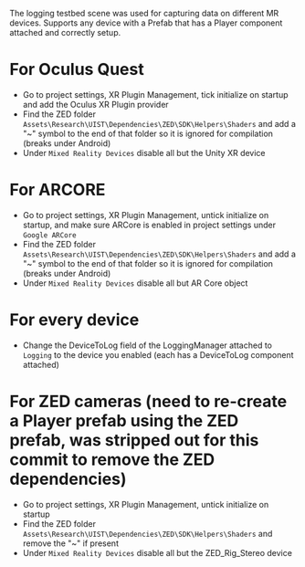 The logging testbed scene was used for capturing data on different MR devices. Supports any device with a Prefab that has a Player component attached and correctly setup.

# For Oculus Quest 
* Go to project settings, XR Plugin Management, tick initialize on startup and add the Oculus XR Plugin provider
* Find the ZED folder `Assets\Research\UIST\Dependencies\ZED\SDK\Helpers\Shaders` and add a "~" symbol to the end of that folder so it is ignored for compilation (breaks under Android)
* Under `Mixed Reality Devices` disable all but the Unity XR device

# For ARCORE
* Go to project settings, XR Plugin Management, untick initialize on startup, and make sure ARCore is enabled in project settings under `Google ARCore`
* Find the ZED folder `Assets\Research\UIST\Dependencies\ZED\SDK\Helpers\Shaders` and add a "~" symbol to the end of that folder so it is ignored for compilation (breaks under Android)
* Under `Mixed Reality Devices` disable all but AR Core object


# For every device
* Change the DeviceToLog field of the LoggingManager attached to `Logging` to the device you enabled (each has a DeviceToLog component attached)

# For ZED cameras (need to re-create a Player prefab using the ZED prefab, was stripped out for this commit to remove the ZED dependencies)
* Go to project settings, XR Plugin Management, untick initialize on startup
* Find the ZED folder `Assets\Research\UIST\Dependencies\ZED\SDK\Helpers\Shaders` and remove the "~" if present
* Under `Mixed Reality Devices` disable all but the ZED_Rig_Stereo device
